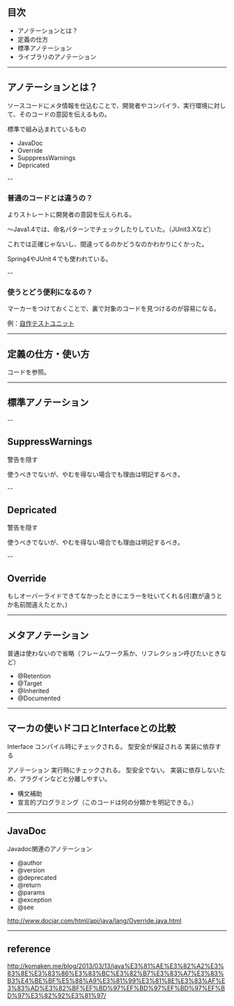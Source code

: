 
## 目次

* アノテーションとは？
* 定義の仕方
* 標準アノテーション
* ライブラリのアノテーション

---

## アノテーションとは？

ソースコードにメタ情報を仕込むことで、開発者やコンパイラ、実行環境に対して、そのコードの意図を伝えるもの。


標準で組み込まれているもの

* JavaDoc
* Override
* SupppressWarnings
* Depricated

--

### 普通のコードとは違うの？

よりストレートに開発者の意図を伝えられる。

〜Java1.4では、命名パターンでチェックしたりしていた。（JUnit3.Xなど）

これでは正確じゃないし、間違ってるのかどうなのかわかりにくかった。

Spring4やJUnit４でも使われている。

--

### 使うとどう便利になるの？

マーカーをつけておくことで、裏で対象のコードを見つけるのが容易になる。

例：[自作テストユニット](https://github.com/uryyyyyyy/JavaStudy/tree/master/src/study/annotation)

---

## 定義の仕方・使い方

コードを参照。


---

## 標準アノテーション

--

## SuppressWarnings

警告を隠す

使うべきでないが、やむを得ない場合でも理由は明記するべき。

--

## Depricated

警告を隠す

使うべきでないが、やむを得ない場合でも理由は明記するべき。

--

## Override

もしオーバーライドできてなかったときにエラーを吐いてくれる(引数が違うとか名前間違えたとか。)


---

## メタアノテーション

普通は使わないので省略（フレームワーク系か、リフレクション呼びたいときなど）

* @Retention
* @Target
* @Inherited
* @Documented

---

## マーカの使いドコロとInterfaceとの比較

Interface
コンパイル時にチェックされる。
型安全が保証される
実装に依存する


アノテーション
実行時にチェックされる。
型安全でない。
実装に依存しないため、プラグインなどと分離しやすい。


* 構文補助
* 宣言的プログラミング（このコードは何の分類かを明記できる。）

---

## JavaDoc

Javadoc関連のアノテーション

* @author
* @version
* @deprecated
* @return
* @params
* @exception
* @see

http://www.docjar.com/html/api/java/lang/Override.java.html


--- 

## reference

http://komaken.me/blog/2013/03/13/java%E3%81%AE%E3%82%A2%E3%83%8E%E3%83%86%E3%83%BC%E3%82%B7%E3%83%A7%E3%83%B3%E4%BE%BF%E5%88%A9%E3%81%99%E3%81%8E%E3%83%AF%E3%83%AD%E3%82%BF%EF%BD%97%EF%BD%97%EF%BD%97%EF%BD%97%E3%82%92%E3%81%97/
